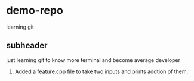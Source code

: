 # demo-repo
learning git 
## subheader
just learning git 
to know more terminal 
and become average developer
1. Added a feature.cpp file to take two inputs and prints addtion of them.
